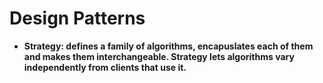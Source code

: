 # Design Patterns

<ul>
<li><b>Strategy:<b> defines a family of algorithms, encapuslates each of them and makes them interchangeable. Strategy lets algorithms vary independently from clients that use it.</li>
</ul>
